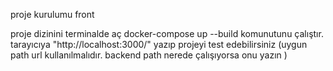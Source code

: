 proje kurulumu front 

proje dizinini terminalde aç
docker-compose up --build komunutunu çalıştır.
tarayıcıya "http://localhost:3000/" yazıp projeyi test edebilirsiniz 
(uygun path url kullanılmalıdır. backend path nerede çalışıyorsa onu yazın )
